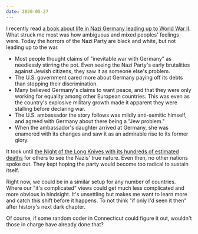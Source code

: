 ```yaml
---
date: 2020-05-27
---
```


I recently read [a book about life in Nazi Germany leading up to World War II](https://www.amazon.com/Garden-Beasts-Terror-American-Hitlers-ebook/dp/B004HFRJM6). What struck me most was how ambiguous and mixed peoples' feelings were. Today the horrors of the Nazi Party are black and white, but not leading up to the war.

* Most people thought claims of "inevitable war with Germany" as needlessly stirring the pot. Even seeing the Nazi Party's early brutalities against Jewish citizens, they saw it as someone else's problem.
* The U.S. government cared more about Germany paying off its debts than stopping their discrimination.
* Many believed Germany's claims to want peace, and that they were only working for equality among other European countries. This was even as the country's explosive military growth made it apparent they were stalling before declaring war.
* The U.S. ambassador the story follows was mildly anti-semitic himself, and agreed with Germany about there being a "Jew problem."
* When the ambassador's daughter arrived at Germany, she was enamored with its changes and saw it as an admirable rise to its former glory.

It took until [the Night of the Long Knives with its hundreds of estimated deaths](https://en.wikipedia.org/wiki/Night_of_the_Long_Knives) for others to see the Nazis' true nature. Even then, no other nations spoke out. They kept hoping the party would become too radical to sustain itself.

Right now, we could be in a similar setup for any number of countries. Where our "it's complicated" views could get much less complicated and more obvious in hindsight. It's unsettling but makes me want to learn more and catch this shift before it happens. To not think "if only I'd seen it then" after history's next dark chapter.

Of course, if some random coder in Connecticut could figure it out, wouldn't those in charge have already done that?
